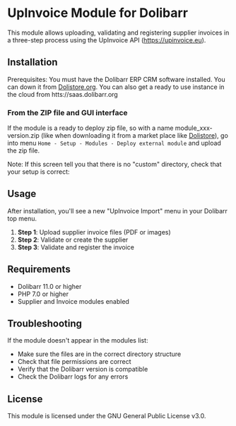 # UpInvoice Module for Dolibarr

This module allows uploading, validating and registering supplier invoices in a three-step process using the UpInvoice API (https://upinvoice.eu).

## Installation

Prerequisites: You must have the Dolibarr ERP CRM software installed. You can down it from [Dolistore.org](https://www.dolibarr.org).
You can also get a ready to use instance in the cloud from htts://saas.dolibarr.org


### From the ZIP file and GUI interface

If the module is a ready to deploy zip file, so with a name module_xxx-version.zip (like when downloading it from a market place like [Dolistore](https://www.dolistore.com)),
go into menu ```Home - Setup - Modules - Deploy external module``` and upload the zip file.

Note: If this screen tell you that there is no "custom" directory, check that your setup is correct:

<!--

- In your Dolibarr installation directory, edit the ```htdocs/conf/conf.php``` file and check that following lines are not commented:

    ```php
    //$dolibarr_main_url_root_alt ...
    //$dolibarr_main_document_root_alt ...
    ```

- Uncomment them if necessary (delete the leading ```//```) and assign a sensible value according to your Dolibarr installation

    For example :

    - UNIX:
        ```php
        $dolibarr_main_url_root_alt = '/custom';
        $dolibarr_main_document_root_alt = '/var/www/Dolibarr/htdocs/custom';
        ```

    - Windows:
        ```php
        $dolibarr_main_url_root_alt = '/custom';
        $dolibarr_main_document_root_alt = 'C:/My Web Sites/Dolibarr/htdocs/custom';
        ```
-->

## Usage

After installation, you'll see a new "UpInvoice Import" menu in your Dolibarr top menu.

1. **Step 1**: Upload supplier invoice files (PDF or images)
2. **Step 2**: Validate or create the supplier
3. **Step 3**: Validate and register the invoice

## Requirements

- Dolibarr 11.0 or higher
- PHP 7.0 or higher
- Supplier and Invoice modules enabled

## Troubleshooting

If the module doesn't appear in the modules list:
- Make sure the files are in the correct directory structure
- Check that file permissions are correct
- Verify that the Dolibarr version is compatible
- Check the Dolibarr logs for any errors

## License

This module is licensed under the GNU General Public License v3.0.
